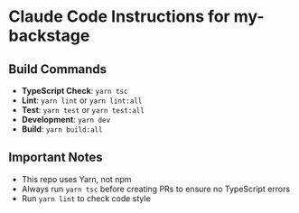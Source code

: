 # Claude Code Instructions for my-backstage

## Build Commands
- **TypeScript Check**: `yarn tsc`
- **Lint**: `yarn lint` or `yarn lint:all`
- **Test**: `yarn test` or `yarn test:all`
- **Development**: `yarn dev`
- **Build**: `yarn build:all`

## Important Notes
- This repo uses Yarn, not npm
- Always run `yarn tsc` before creating PRs to ensure no TypeScript errors
- Run `yarn lint` to check code style